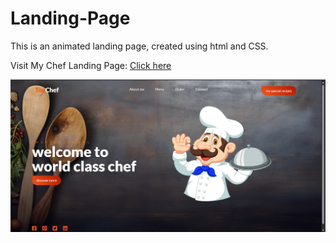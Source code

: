 # Landing-Page

This is an animated landing page, created using html and CSS.

Visit My Chef Landing Page: [Click here]()

![Screenshot](https://github.com/Jayachandrapaidi/chefimage/blob/main/chefout.png?raw=true)
